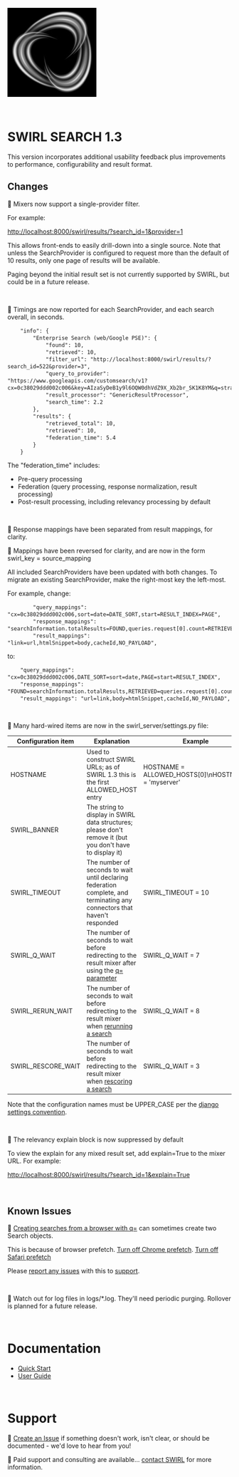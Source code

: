 ![SWIRL Logo](./images/swirl_logo_notext_200.jpg)

<br/>

# SWIRL SEARCH 1.3

This version incorporates additional usability feedback plus improvements to performance, configurability and 
result format.
​
## Changes

:small_blue_diamond: Mixers now support a single-provider filter.

For example:

[http://localhost:8000/swirl/results/?search_id=1&provider=1](http://localhost:8000/swirl/results/?search_id=1&provider=1)

This allows front-ends to easily drill-down into a single source. Note that unless the SearchProvider is configured to request more than the default of 10 results, only one page of results will be available. 

Paging beyond the initial result set is not currently supported by SWIRL, but could be in a future release.

<br/>

:small_blue_diamond: Timings are now reported for each SearchProvider, and each search overall, in seconds. 

```
    "info": {
        "Enterprise Search (web/Google PSE)": {
            "found": 10,
            "retrieved": 10,
            "filter_url": "http://localhost:8000/swirl/results/?search_id=522&provider=3",
            "query_to_provider": "https://www.googleapis.com/customsearch/v1?cx=0c38029ddd002c006&key=AIzaSyDeB1y9l6OQW0dhVdZ9X_Xb2br_SK1K8YM&q=strategic+consulting",
            "result_processor": "GenericResultProcessor",
            "search_time": 2.2
        },
        "results": {
            "retrieved_total": 10,
            "retrieved": 10,
            "federation_time": 5.4
        }
    }
```

The "federation_time" includes: 
* Pre-query processing
* Federation (query processing, response normalization, result processing)
* Post-result processing, including relevancy processing by default

<br/>

:small_blue_diamond: Response mappings have been separated from result mappings, for clarity. 

:small_blue_diamond: Mappings have been reversed for clarity, and are now in the form swirl_key = source_mapping

All included SearchProviders have been updated with both changes. To migrate an existing SearchProvider, make the right-most key the left-most.

For example, change:

```
        "query_mappings": "cx=0c38029ddd002c006,sort=date=DATE_SORT,start=RESULT_INDEX=PAGE",
        "response_mappings": "searchInformation.totalResults=FOUND,queries.request[0].count=RETRIEVED,items=RESULTS",
        "result_mappings": "link=url,htmlSnippet=body,cacheId,NO_PAYLOAD",
```

to:

```
    "query_mappings": "cx=0c38029ddd002c006,DATE_SORT=sort=date,PAGE=start=RESULT_INDEX",
    "response_mappings": "FOUND=searchInformation.totalResults,RETRIEVED=queries.request[0].count,RESULTS=items",
    "result_mappings": "url=link,body=htmlSnippet,cacheId,NO_PAYLOAD",
```

<br/>

:small_blue_diamond: Many hard-wired items are now in the swirl_server/settings.py file:

| Configuration item | Explanation | Example |
| ------------------ | ----------- | ------- |
| HOSTNAME | Used to construct SWIRL URLs; as of SWIRL 1.3 this is the first ALLOWED_HOST entry | HOSTNAME = ALLOWED_HOSTS[0]\nHOSTNAME = 'myserver' |
| SWIRL_BANNER | The string to display in SWIRL data structures; please don't remove it (but you don't have to display it) | |
| SWIRL_TIMEOUT | The number of seconds to wait until declaring federation complete, and terminating any connectors that haven't responded | SWIRL_TIMEOUT = 10 |
| SWIRL_Q_WAIT | The number of seconds to wait before redirecting to the result mixer after using the [q= parameter](2.-User-Guide.md#creating-a-search-object-with-the-q-url-parameter) | SWIRL_Q_WAIT = 7 |
| SWIRL_RERUN_WAIT | The number of seconds to wait before redirecting to the result mixer when [rerunning a search](2.-User-Guide.md#re-starting-re-running--re-scoring) | SWIRL_Q_WAIT = 8 |
| SWIRL_RESCORE_WAIT | The number of seconds to wait before redirecting to the result mixer when [rescoring a search](2.-User-Guide.md#re-starting-re-running--re-scoring) | SWIRL_Q_WAIT = 3 |

Note that the configuration names must be UPPER_CASE per the [django settings convention](https://docs.djangoproject.com/en/4.1/topics/settings/).

<br/>

:small_blue_diamond: The relevancy explain block is now suppressed by default

To view the explain for any mixed result set, add explain=True to the mixer URL. For example:

[http://localhost:8000/swirl/results/?search_id=1&explain=True](http://localhost:8000/swirl/results/?search_id=1&explain=True)

<br/>

## Known Issues

:small_blue_diamond: [Creating searches from a browser with q=](https://github.com/sidprobstein/swirl-search/wiki/2.-User-Guide#creating-a-search-object-with-the-q-url-parameter) can sometimes create two Search objects. 

This is because of browser prefetch. [Turn off Chrome prefetch](https://www.technipages.com/google-chrome-prefetch). [Turn off Safari prefetch](https://stackoverflow.com/questions/29214246/how-to-turn-off-safaris-prefetch-feature)

Please [report any issues](https://github.com/sidprobstein/swirl-search/issues/) with this to [support](#support).

<br/>

:small_blue_diamond: Watch out for log files in logs/*.log. They'll need periodic purging. Rollover is planned for a future release.

<br/>

# Documentation

* [Quick Start](https://github.com/sidprobstein/swirl-search/wiki/1.-Quick-Start)
* [User Guide](https://github.com/sidprobstein/swirl-search/wiki/2.-User-Guide)

<br/>

# Support

:small_blue_diamond: [Create an Issue](https://github.com/sidprobstein/swirl-search/issues) if something doesn't work, isn't clear, or should be documented - we'd love to hear from you!

:small_blue_diamond: Paid support and consulting are available... [contact SWIRL](mailto:support@swirl.today) for more information.
